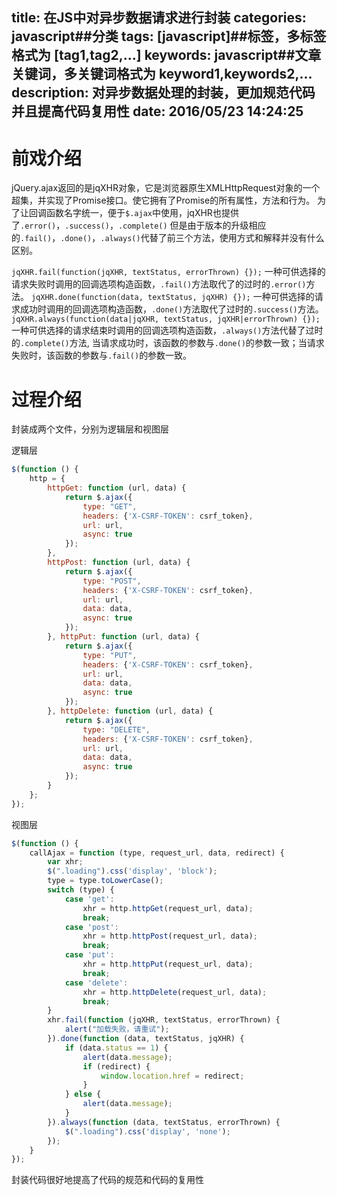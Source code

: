 title: 在JS中对异步数据请求进行封装
categories: javascript##分类
tags: [javascript]##标签，多标签格式为 [tag1,tag2,...]
keywords: javascript##文章关键词，多关键词格式为 keyword1,keywords2,...
description: 对异步数据处理的封装，更加规范代码并且提高代码复用性
date: 2016/05/23 14:24:25 
---
# 前戏介绍
jQuery.ajax返回的是jqXHR对象，它是浏览器原生XMLHttpRequest对象的一个超集，并实现了Promise接口。使它拥有了Promise的所有属性，方法和行为。
为了让回调函数名字统一，便于`$.ajax`中使用，jqXHR也提供了`.error()`，`.success()`，`.complete()`
但是由于版本的升级相应的`.fail()`，`.done()`，`.always()`代替了前三个方法，使用方式和解释并没有什么区别。

`jqXHR.fail(function(jqXHR, textStatus, errorThrown) {});`
一种可供选择的请求失败时调用的回调选项构造函数，`.fail()`方法取代了的过时的`.error()`方法。
`jqXHR.done(function(data, textStatus, jqXHR) {});`
一种可供选择的请求成功时调用的回调选项构造函数，`.done()`方法取代了过时的`.success()`方法。
`jqXHR.always(function(data|jqXHR, textStatus, jqXHR|errorThrown) {});`
一种可供选择的请求结束时调用的回调选项构造函数，`.always()`方法代替了过时的`.complete()`方法,
当请求成功时，该函数的参数与`.done()`的参数一致；当请求失败时，该函数的参数与`.fail()`的参数一致。

# 过程介绍

封装成两个文件，分别为逻辑层和视图层

<!--more-->

逻辑层

``` javascript
$(function () {
    http = {
        httpGet: function (url, data) {
            return $.ajax({
                type: "GET",
                headers: {'X-CSRF-TOKEN': csrf_token},
                url: url,
                async: true
            });
        },
        httpPost: function (url, data) {
            return $.ajax({
                type: "POST",
                headers: {'X-CSRF-TOKEN': csrf_token},
                url: url,
                data: data,
                async: true
            });
        }, httpPut: function (url, data) {
            return $.ajax({
                type: "PUT",
                headers: {'X-CSRF-TOKEN': csrf_token},
                url: url,
                data: data,
                async: true
            });
        }, httpDelete: function (url, data) {
            return $.ajax({
                type: "DELETE",
                headers: {'X-CSRF-TOKEN': csrf_token},
                url: url,
                data: data,
                async: true
            });
        }
    };
});
```

视图层

``` javascript
$(function () {
    callAjax = function (type, request_url, data, redirect) {
        var xhr;
        $(".loading").css('display', 'block');
        type = type.toLowerCase();
        switch (type) {
            case 'get':
                xhr = http.httpGet(request_url, data);
                break;
            case 'post':
                xhr = http.httpPost(request_url, data);
                break;
            case 'put':
                xhr = http.httpPut(request_url, data);
                break;
            case 'delete':
                xhr = http.httpDelete(request_url, data);
                break;
        }
        xhr.fail(function (jqXHR, textStatus, errorThrown) {
            alert("加载失败，请重试");
        }).done(function (data, textStatus, jqXHR) {
            if (data.status == 1) {
                alert(data.message);
                if (redirect) {
                    window.location.href = redirect;
                }
            } else {
                alert(data.message);
            }
        }).always(function (data, textStatus, errorThrown) {
            $(".loading").css('display', 'none');
        });
    }
});
```

封装代码很好地提高了代码的规范和代码的复用性